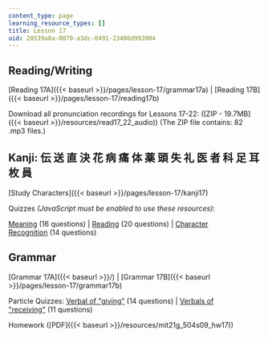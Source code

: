 ```yaml
---
content_type: page
learning_resource_types: []
title: Lesson 17
uid: 20539a8a-0070-a3dc-0491-23486d993904
---
```


Reading/Writing
---------------

[Reading 17A]({{< baseurl >}}/pages/lesson-17/grammar17a) | [Reading 17B]({{< baseurl >}}/pages/lesson-17/reading17b)

Download all pronunciation recordings for Lessons 17-22: ([ZIP - 19.7MB]({{< baseurl >}}/resources/read17_22_audio)) (The ZIP file contains: 82 .mp3 files.)

Kanji: 伝 送 直 決 花 病 痛 体 薬 頭 失 礼 医 者 科 足 耳 枚 員
--------------------------------------------

[Study Characters]({{< baseurl >}}/pages/lesson-17/kanji17)

Quizzes _(JavaScript must be enabled to use these resources)_:

[Meaning](/ans7870/21f/21f.504/s09/lesson17/kanji17-mean/kq17meanq1.html) (16 questions) | [Reading](/ans7870/21f/21f.504/s09/lesson17/kanji17-read/kq17readq1.html) (20 questions) | [Character Recognition](/ans7870/21f/21f.504/s09/lesson17/kanji17-recog/kq17recogq1.html) (14 questions)

Grammar
-------

[Grammar 17A]({{< baseurl >}}/) | [Grammar 17B]({{< baseurl >}}/pages/lesson-17/grammar17b)

Particle Quizzes: [Verbal of "giving"](/ans7870/21f/21f.504/s09/lesson17/particle17A/17aq1.html) (14 questions) | [Verbals of "receiving"](/ans7870/21f/21f.504/s09/lesson17/particle17B/17bq1.html) (11 questions)

Homework ([PDF]({{< baseurl >}}/resources/mit21g_504s09_hw17))